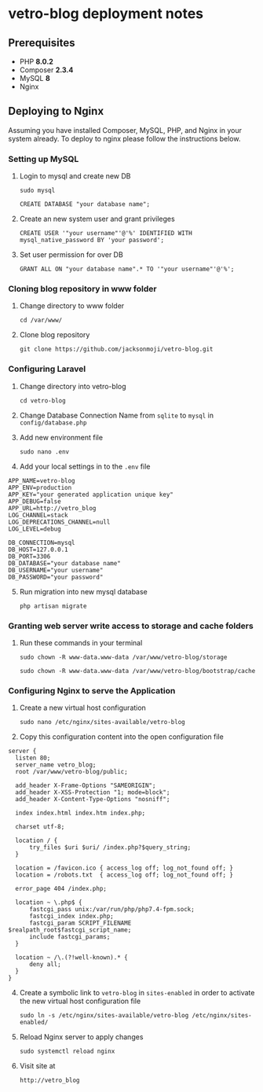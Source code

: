 # vetro-blog deployment notes

## Prerequisites

-   PHP **8.0.2**
-   Composer **2.3.4**
-   MySQL **8**
-   Nginx

## Deploying to Nginx

Assuming you have installed Composer, MySQL, PHP, and Nginx in your system already. To deploy to nginx please follow the instructions below.

### Setting up MySQL

1.  Login to mysql and create new DB

    `sudo mysql`

    `CREATE DATABASE "your database name";`

2.  Create an new system user and grant privileges

    `CREATE USER '"your username"'@'%' IDENTIFIED WITH mysql_native_password BY 'your password';`

3.  Set user permission for over DB

    `GRANT ALL ON "your database name".* TO '"your username"'@'%';`

### Cloning blog repository in www folder

1.  Change directory to www folder

    `cd /var/www/`

2.  Clone blog repository

    `git clone https://github.com/jacksonmoji/vetro-blog.git`

### Configuring Laravel

1.  Change directory into vetro-blog

    `cd vetro-blog`

2.  Change Database Connection Name from `sqlite` to `mysql` in `config/database.php`
3.  Add new environment file

    `sudo nano .env`

4.  Add your local settings in to the `.env` file

```
APP_NAME=vetro-blog
APP_ENV=production
APP_KEY="your generated application unique key"
APP_DEBUG=false
APP_URL=http://vetro_blog
LOG_CHANNEL=stack
LOG_DEPRECATIONS_CHANNEL=null
LOG_LEVEL=debug

DB_CONNECTION=mysql
DB_HOST=127.0.0.1
DB_PORT=3306
DB_DATABASE="your database name"
DB_USERNAME="your username"
DB_PASSWORD="your password"
```

5.  Run migration into new mysql database

    `php artisan migrate`

### Granting web server write access to storage and cache folders

1.  Run these commands in your terminal

    `sudo chown -R www-data.www-data /var/www/vetro-blog/storage`

    `sudo chown -R www-data.www-data /var/www/vetro-blog/bootstrap/cache`

### Configuring Nginx to serve the Application

1.  Create a new virtual host configuration

    `sudo nano /etc/nginx/sites-available/vetro-blog`

2.  Copy this configuration content into the open configuration file

```
server {
  listen 80;
  server_name vetro_blog;
  root /var/www/vetro-blog/public;

  add_header X-Frame-Options "SAMEORIGIN";
  add_header X-XSS-Protection "1; mode=block";
  add_header X-Content-Type-Options "nosniff";

  index index.html index.htm index.php;

  charset utf-8;

  location / {
      try_files $uri $uri/ /index.php?$query_string;
  }

  location = /favicon.ico { access_log off; log_not_found off; }
  location = /robots.txt  { access_log off; log_not_found off; }

  error_page 404 /index.php;

  location ~ \.php$ {
      fastcgi_pass unix:/var/run/php/php7.4-fpm.sock;
      fastcgi_index index.php;
      fastcgi_param SCRIPT_FILENAME $realpath_root$fastcgi_script_name;
      include fastcgi_params;
  }

  location ~ /\.(?!well-known).* {
      deny all;
  }
}
```

4.  Create a symbolic link to `vetro-blog` in `sites-enabled` in order to activate the new virtual host configuration file

    `sudo ln -s /etc/nginx/sites-available/vetro-blog /etc/nginx/sites-enabled/`

5.  Reload Nginx server to apply changes

    `sudo systemctl reload nginx`

6.  Visit site at

    `http://vetro_blog`
